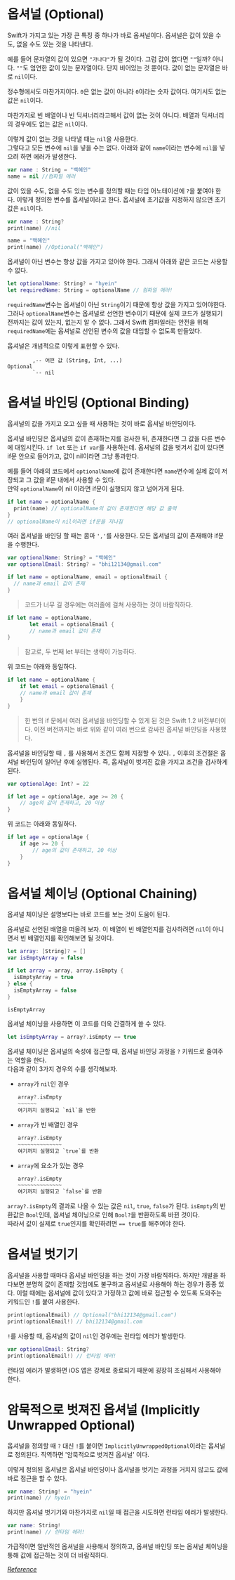 # 옵셔널 (Optional)
Swift가 가지고 있는 가장 큰 특징 중 하나가 바로 옵셔널이다. 옵셔널은 값이 있을 수도, 없을 수도 있는 것을 나타낸다.  

예를 들어 문자열의 값이 있으면 `"가나다"`가 될 것이다. 그럼 값이 없다면 `""`일까? 아니다. `""`도 엄연한 값이 있는 문자열이다. 단지 비어있는 것 뿐이다. 값이 없는 문자열은 바로 `nil`이다.   

정수형에서도 마찬가지이다. `0`은 없는 값이 아니라 `0`이라는 숫자 값이다. 여기서도 없는 값은 `nil`이다.  

마찬가지로 빈 배열이나 빈 딕셔너리라고해서 값이 없는 것이 아니다. 배열과 딕셔너리의 경우에도 없는 값은 `nil`이다.   

이렇게 값이 없는 것을 나타낼 때는 `nil`을 사용한다.  
그렇다고 모든 변수에 `nil`을 넣을 수는 없다. 아래와 같이 `name`이라는 변수에 `nil`을 넣으려 하면 에러가 발생한다.
```swift
var name : String = "백혜인"
name = nil //컴파일 에러
```   

값이 있을 수도, 없을 수도 있는 변수를 정의할 때는 타입 어노테이션에 `?`을 붙여야 한다. 이렇게 정의한 변수를 옵셔널이라고 한다. 옵셔널에 초기값을 지정하지 않으면 초기값은 `nil`이다.

```swift
var name : String?
print(name) //nil

name = "백혜인"
print(name) //Optional("백혜인")
```

옵셔널이 아닌 변수는 항상 값을 가지고 있어야 한다. 그래서 아래와 같은 코드는 사용할 수 없다.
```swift
let optionalName: String? = "hyein"
let requiredName: String = optionalName // 컴파일 에러!
```
`requiredName`변수는 옵셔널이 아닌 `String`이기 때문에 항상 값을 가지고 있어야한다.   
그러나 `optionalName`변수는 옵셔널로 선언한 변수이기 때문에 실제 코드가 실행되기 전까지는 값이 있는지, 없는지 알 수 없다. 그래서 Swift 컴파일러는 안전을 위해 `requiredName`에는 옵셔널로 선언된 변수의 값을 대입할 수 없도록 만들었다.   

옵셔널은 개념적으로 이렇게 표현할 수 있다. 
```
        ,-- 어떤 값 (String, Int, ...)
Optional
        `-- nil
```   

# 옵셔널 바인딩 (Optional Binding)
옵셔널의 값을 가지고 오고 싶을 때 사용하는 것이 바로 옵셔널 바인딩이다.

옵셔널 바인딩은 옵셔널의 값이 존재하는지를 검사한 뒤, 존재한다면 그 값을 다른 변수에 대입시킨다. `if let` 또는 `if var`를 사용하는데. 옵셔널의 값을 벗겨서 값이 있다면 if문 안으로 들어가고, 값이 nil이라면 그냥 통과한다.

예를 들어 아래의 코드에서 `optionalName`에 값이 존재한다면 `name`변수에 실제 값이 저장되고 그 값을 if문 내에서 사용할 수 있다.  
만약 `optionalName`이 nil 이라면 if문이 실행되지 않고 넘어가게 된다.
```swift
if let name = optionalName {
  print(name) // optionalName의 값이 존재한다면 해당 값 출력
}
// optionalName이 nil이라면 if문을 지나침
```

여러 옵셔널을 바인딩 할 때는 콤마 `','`를 사용한다. 모든 옵셔널의 값이 존재해야 if문을 수행한다.
```swift
var optionalName: String? = "백혜인"
var optionalEmail: String? = "bhi12134@gmail.com"

if let name = optionalName, email = optionalEmail {
  // name과 email 값이 존재
}
```
> 코드가 너무 길 경우에는 여러줄에 걸쳐 사용하는 것이 바람직하다.
```swift
if let name = optionalName,
       let email = optionalEmail {
       // name과 email 값이 존재
}
```
> 참고로, 두 번째 let 부터는 생략이 가능하다.

위 코드는 아래와 동일하다.
```swift
if let name = optionalName {
	if let email = optionalEmail {
	// name과 email 값이 존재
	}
}
```
>한 번의 if 문에서 여러 옵셔널을 바인딩할 수 있게 된 것은 Swift 1.2 버전부터이다. 이전 버전까지는 바로 위와 같이 여러 번으로 감싸진 옵셔널 바인딩을 사용했다.   

옵셔널을 바인딩할 때 `,` 를 사용해서 조건도 함께 지정할 수 있다. `,` 이후의 조건절은 옵셔널 바인딩이 일어난 후에 실행된다. 즉, 옵셔널이 벗겨진 값을 가지고 조건을 검사하게 된다.
```swift
var optionalAge: Int? = 22

if let age = optionalAge, age >= 20 {
	// age의 값이 존재하고, 20 이상
}
```
위 코드는 아래와 동일하다.
```swift
if let age = optionalAge {
	if age >= 20 {
		// age의 값이 존재하고, 20 이상
	}
}
```

# 옵셔널 체이닝 (Optional Chaining)
옵셔널 체이닝은 설명보다는 바로 코드를 보는 것이 도움이 된다.   

옵셔널로 선언된 배열을 떠올려 보자. 이 배열이 빈 배열인지를 검사하려면 `nil`이 아니면서 빈 배열인지를 확인해보면 될 것이다.
```swift
let array: [String]? = []
var isEmptyArray = false

if let array = array, array.isEmpty {
  isEmptyArray = true
} else {
  isEmptyArray = false
}

isEmptyArray
```

옵셔널 체이닝을 사용하면 이 코드를 더욱 간결하게 쓸 수 있다.
```swift
let isEmptyArray = array?.isEmpty == true
```
옵셔널 체이닝은 옵셔널의 속성에 접근할 때, 옵셔널 바인딩 과정을 `?` 키워드로 줄여주는 역할을 한다.   
다음과 같이 3가지 경우의 수를 생각해보자.

- `array`가 `nil`인 경우
    ```swift
    array?.isEmpty
    ~~~~~~
    여기까지 실행되고 `nil`을 반환
    ```

- `array`가 빈 배열인 경우
    ```swift
    array?.isEmpty
    ~~~~~~~~~~~~~~
    여기까지 실행되고 `true`를 반환
    ```

- `array`에 요소가 있는 경우
    ```swift
    array?.isEmpty
    ~~~~~~~~~~~~~~
    여기까지 실행되고 `false`를 반환
    ```

`array?.isEmpty`의 결과로 나올 수 있는 값은 `nil`, `true`, `false`가 된다. `isEmpty`의 반환값은 `Bool`인데, 옵셔널 체이닝으로 인해 `Bool?`을 반환하도록 바뀐 것이다.    
따라서 값이 실제로 `true`인지를 확인하려면 `== true`를 해주어야 한다.

# 옵셔널 벗기기
옵셔널을 사용할 때마다 옵셔널 바인딩을 하는 것이 가장 바람직하다. 하지만 개발을 하다보면 분명히 값이 존재할 것임에도 불구하고 옵셔널로 사용해야 하는 경우가 종종 있다. 이럴 때에는 옵셔널에 값이 있다고 가정하고 값에 바로 접근할 수 있도록 도와주는 키워드인 `!`를 붙여 사용한다.
```swift
print(optionalEmail) // Optional("bhi12134@gmail.com")
print(optionalEmail!) // bhi12134@gmail.com
```

`!`를 사용할 때, 옵셔널의 값이 `nil`인 경우에는 런타임 에러가 발생한다. 
```swift
var optionalEmail: String?
print(optionalEmail!) // 런타임 에러!
```
런타임 에러가 발생하면 iOS 앱은 강제로 종료되기 때문에 굉장히 조심해서 사용해야 한다.   

# 암묵적으로 벗져진 옵셔널 (Implicitly Unwrapped Optional)
옵셔널을 정의할 때 `?` 대신 `!`를 붙이면 `ImplicitlyUnwrappedOptional`이라는 옵셔널로 정의된다. 직역하면 '암묵적으로 벗겨진 옵셔널' 이다.

이렇게 정의된 옵셔널은 옵셔널 바인딩이나 옵셔널을 벗기는 과정을 거치지 않고도 값에 바로 접근을 할 수 있다.
```swift
var name: String! = "hyein"
print(name) // hyein
```

하지만 옵셔널 벗기기와 마찬가지로 `nil`일 때 접근을 시도하면 런타임 에러가 발생한다.
```swift
var name: String!
print(name) // 런타임 에러!
```
가급적이면 일반적인 옵셔널을 사용해서 정의하고, 옵셔널 바인딩 또는 옵셔널 체이닝을 통해 값에 접근하는 것이 더 바람직하다.

[*Reference*](https://devxoul.gitbooks.io/ios-with-swift-in-40-hours/content/Chapter-2/optionals.html)

